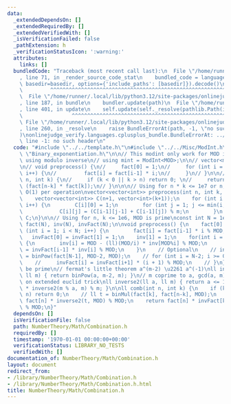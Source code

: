 ```yaml
---
data:
  _extendedDependsOn: []
  _extendedRequiredBy: []
  _extendedVerifiedWith: []
  _isVerificationFailed: false
  _pathExtension: h
  _verificationStatusIcon: ':warning:'
  attributes:
    links: []
  bundledCode: "Traceback (most recent call last):\n  File \"/home/runner/.local/lib/python3.12/site-packages/onlinejudge_verify/documentation/build.py\"\
    , line 71, in _render_source_code_stat\n    bundled_code = language.bundle(stat.path,\
    \ basedir=basedir, options={'include_paths': [basedir]}).decode()\n          \
    \         ^^^^^^^^^^^^^^^^^^^^^^^^^^^^^^^^^^^^^^^^^^^^^^^^^^^^^^^^^^^^^^^^^^^^^^^^^^^^^^^^^\n\
    \  File \"/home/runner/.local/lib/python3.12/site-packages/onlinejudge_verify/languages/cplusplus.py\"\
    , line 187, in bundle\n    bundler.update(path)\n  File \"/home/runner/.local/lib/python3.12/site-packages/onlinejudge_verify/languages/cplusplus_bundle.py\"\
    , line 401, in update\n    self.update(self._resolve(pathlib.Path(included), included_from=path))\n\
    \                ^^^^^^^^^^^^^^^^^^^^^^^^^^^^^^^^^^^^^^^^^^^^^^^^^^^^^^^^^\n \
    \ File \"/home/runner/.local/lib/python3.12/site-packages/onlinejudge_verify/languages/cplusplus_bundle.py\"\
    , line 260, in _resolve\n    raise BundleErrorAt(path, -1, \"no such header\"\
    )\nonlinejudge_verify.languages.cplusplus_bundle.BundleErrorAt: ../../Misc/ModInt.h:\
    \ line -1: no such header\n"
  code: "#include \"../../template.h\"\n#include \"../../Misc/ModInt.h\"\n#include\
    \ \"Binary_exponentiation.h\"\n\n// This modint only work for MOD is prime cuz\
    \ using modulo inverse\n// using mint = ModInt<MOD>;\n\n// vector<mint> fact;\n\
    \n// void preprocess() {\n//     fact[0] = 1;\n//     for (int i = 1; i < (int)fact.size();\
    \ i++) {\n//         fact[i] = fact[i-1] * i;\n//     }\n// }\n\n// mint comb(int\
    \ n, int k) {\n//     if (k < 0 || k > n) return 0; \n//     return fact[n] /\
    \ (fact[n-k] * fact[k]);\n// }\n\n\n// Using for n * k <= 1e7 or n,k <= 5000,\
    \ O(1) per operation\nvector<vector<int>> preprocess(int n, int k, int m) {\n\
    \    vector<vector<int>> C(n+1, vector<int>(k+1));\n    for (int i = 0; i <= n;\
    \ i++) {\n        C[i][0] = 1;\n        for (int j = 1; j <= min(i, k); j++) {\n\
    \            C[i][j] = (C[i-1][j-1] + C[i-1][j]) % m;\n        }\n    }\n    return\
    \ C;\n}\n\n// Using for n, k <= 1e6, MOD is prime\nconst int N = 1e6 + 6;\nvector<ll>\
    \ fact(N), inv(N), invFact(N);\n\nvoid preprocess() {\n    fact[0] = 1;\n    for\
    \ (int i = 1; i < N; i++) {\n        fact[i] = fact[i-1] * i % MOD;\n    }\n \
    \   invFact[0] = invFact[1] = 1;\n    inv[1] = 1;\n    for(int i = 2; i < N; i++)\
    \ {\n        inv[i] = MOD - (ll)(MOD/i) * inv[MOD%i] % MOD;\n        invFact[i]\
    \ = invFact[i-1] * inv[i] % MOD;\n    }\n    // Optional\n    // invFact[N-1]\
    \ = binPow(fact[N-1], MOD-2, MOD);\n    // for (int i = N-2; i >= 0; i--) {\n\
    \    //     invFact[i] = invFact[i+1] * (i + 1) % MOD;\n    // }\n}\n\n// m must\
    \ be prime\n// fermat's little theorem a^(m-2) \u2261 a^(-1)\nll inverse1(ll a,\
    \ ll m) { return binPow(a, m-2, m); }\n// m coprime to a, gcd(a, m) = 1\n// base\
    \ on extended euclid trick\nll inverse2(ll a, ll m) { return a <= 1 ? a : m-m/a\
    \ * inverse2(m % a, m) % m; }\n\nll comb(int n, int k) {\n    if (k < 0 || k >\
    \ n) return 0;\n    // ll t = binMul(fact[k], fact[n-k], MOD);\n    // return\
    \ fact[n] * inverse2(t, MOD) % MOD;\n    return fact[n] * invFact[k] % MOD * invFact[n-k]\
    \ % MOD;\n}"
  dependsOn: []
  isVerificationFile: false
  path: NumberTheory/Math/Combination.h
  requiredBy: []
  timestamp: '1970-01-01 00:00:00+00:00'
  verificationStatus: LIBRARY_NO_TESTS
  verifiedWith: []
documentation_of: NumberTheory/Math/Combination.h
layout: document
redirect_from:
- /library/NumberTheory/Math/Combination.h
- /library/NumberTheory/Math/Combination.h.html
title: NumberTheory/Math/Combination.h
---
```

